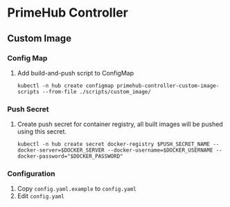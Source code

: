 # PrimeHub Controller

## Custom Image

### Config Map

1. Add build-and-push script to ConfigMap

    ```
    kubectl -n hub create configmap primehub-controller-custom-image-scripts --from-file ./scripts/custom_image/
    ```

### Push Secret

1. Create push secret for container registry, all built images will be pushed using this secret.

    ```
    kubectl -n hub create secret docker-registry $PUSH_SECRET_NAME --docker-server=$DOCKER_SERVER --docker-username=$DOCKER_USERNAME --docker-password="$DOCKER_PASSWORD"
    ```

### Configuration

1. Copy `config.yaml.example` to `config.yaml`
2. Edit `config.yaml`
